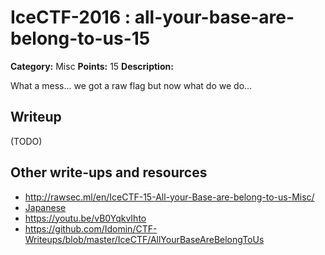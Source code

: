 # IceCTF-2016 : all-your-base-are-belong-to-us-15

**Category:** Misc
**Points:** 15
**Description:**

What a mess... we got a raw flag but now what do we do...

## Writeup

(TODO)

## Other write-ups and resources

* http://rawsec.ml/en/IceCTF-15-All-your-Base-are-belong-to-us-Misc/
* [Japanese](https://ctftime.org/writeup/3805)
* https://youtu.be/vB0YqkvIhto
* https://github.com/Idomin/CTF-Writeups/blob/master/IceCTF/AllYourBaseAreBelongToUs
